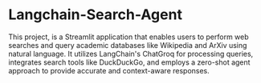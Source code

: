 # Langchain-Search-Agent
This project, is a Streamlit application that enables users to perform web searches and query academic databases like Wikipedia and ArXiv using natural language. It utilizes LangChain's ChatGroq for processing queries, integrates search tools like DuckDuckGo, and employs a zero-shot agent approach to provide accurate and context-aware responses.
